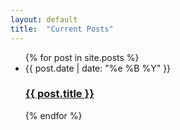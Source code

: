 ```yaml
---
layout: default
title:  "Current Posts"
---
```

<div id="archive">
	<ul>
{% for post in site.posts %}
	<li><span class="date">{{ post.date | date: "%e %B %Y" }}</span>
		<h3> <a href="{{ post.url }}">{{ post.title }}</a></h3>
	</li> 
{% endfor %}
</ul>
</div>

